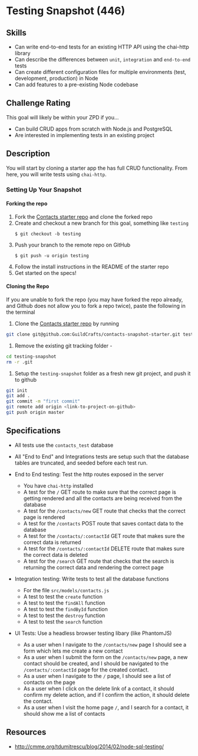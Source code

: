 # Testing Snapshot (446)

## Skills

- Can write end-to-end tests for an existing HTTP API using the chai-http library
- Can describe the differences between `unit`, `integration` and `end-to-end` tests
- Can create different configuration files for multiple environments (test, development, production) in Node
- Can add features to a pre-existing Node codebase

## Challenge Rating

This goal will likely be within your ZPD if you...

- Can build CRUD apps from scratch with Node.js and PostgreSQL
- Are interested in implementing tests in an existing project

## Description

You will start by cloning a starter app the has full CRUD functionality. From here, you will write tests using `chai-http`.

### Setting Up Your Snapshot

#### Forking the repo

1. Fork the [Contacts starter repo](https://github.com/GuildCrafts/contacts-snapshot-starter) and clone the forked repo
1. Create and checkout a new branch for this goal, something like `testing`
    ```
    $ git checkout -b testing
    ```
1. Push your branch to the remote repo on GitHub
    ```
    $ git push -u origin testing
    ```
1. Follow the install instructions in the README of the starter repo
1. Get started on the specs!

#### Cloning the Repo

If you are unable to fork the repo (you may have forked the repo already, and Github does not allow you to fork a repo twice), paste the following in the terminal

1. Clone the [Contacts starter repo](https://github.com/GuildCrafts/contacts-snapshot-starter) by running
```bash
git clone git@github.com:GuildCrafts/contacts-snapshot-starter.git testing-snapshot
```

1. Remove the existing git tracking folder -
```bash
cd testing-snapshot
rm -r .git
```

1. Setup the `testing-snapshot` folder as a fresh new git project, and push it to github
```bash
git init
git add .
git commit -m "first commit"
git remote add origin <link-to-project-on-github>
git push origin master
```

## Specifications

- All tests use the `contacts_test` database
- All "End to End" and Integrations tests are setup such that the database tables are truncated, and seeded before each test run.
- End to End testing: Test the http routes exposed in the server
  - You have `chai-http` installed
  - A test for the `/` GET route to make sure that the correct page is getting rendered and all the contacts are being received from the database
  - A test for the `/contacts/new` GET route that checks that the correct page is rendered
  - A test for the `/contacts` POST route that saves contact data to the database
  - A test for the `/contacts/:contactId` GET route that makes sure the correct data is returned
  - A test for the `/contacts/:contactId` DELETE route that makes sure the correct data is deleted
  - A test for the `/search` GET route that checks that the search is returning the correct data and rendering the correct page

- Integration testing: Write tests to test all the database functions
  - For the file `src/models/contacts.js`
  - A test to test the `create` function
  - A test to test the `findAll` function
  - A test to test the `findById` function
  - A test to test the `destroy` function
  - A test to test the `search` function

- UI Tests: Use a headless browser testing libary (like PhantomJS)
  - As a user when I navigate to the `/contacts/new` page I should see a form which lets me create a new contact
  - As a user when I submit the form on the `/contacts/new` page, a new contact should be created, and I should be navigated to the `/contacts/:contactId` page for the created contact.
  - As a user when I navigate to the `/` page, I should see a list of contacts on the page
  - As a user when I click on the delete link of a contact, it should confirm my delete action, and if I confirm the action, it should delete the contact.
  - As a user when I visit the home page `/`, and I search for a contact, it should show me a list of contacts


## Resources

- http://cmme.org/tdumitrescu/blog/2014/02/node-sql-testing/
